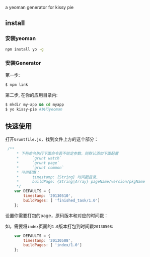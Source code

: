 a yeoman generator for kissy pie

## install
### 安装yeoman
````sh
npm install yo -g
````

### 安装Generator

第一步:

````sh
$ npm link
````

第二步, 在你的应用目录内:

````sh
$ mkdir my-app && cd myapp
$ yo kissy-pie #执行yeoman
````

## 快速使用

打开`Gruntfile.js`，找到文件上方的这个部分：

```js
 /**
     * 下列命令执行下面命令若不给定参数，则默认添加下面配置
     *      `grunt watch`
     *      `grunt page`
     *      `grunt common`
     * 可用配置：
     *      timestamp: {String} 时间戳目录,
     *      buildPage: {String|Array} pageName/version/pkgName
     */
    var DEFAULTS = {
        timestamp: '20130510',
        buildPages: [ 'finished_task/1.0']
    };
```

设置你需要打包的page，原码版本和对应的时间戳：

如，需要将`index`页面的`1.0`版本打包到时间戳`20130508`:

```js
    var DEFAULTS = {
        timestamp: '20130508',
        buildPages: [ 'index/1.0']
    };
```
